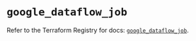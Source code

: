 # `google_dataflow_job`

Refer to the Terraform Registry for docs: [`google_dataflow_job`](https://registry.terraform.io/providers/hashicorp/google/5.40.0/docs/resources/dataflow_job).
